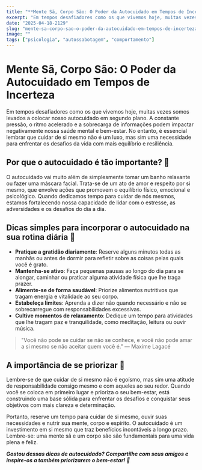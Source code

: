 ```yaml
---
title: "**Mente Sã, Corpo São: O Poder da Autocuidado em Tempos de Incerteza**"
excerpt: "Em tempos desafiadores como os que vivemos hoje, muitas vezes somos levados a colocar nosso autocuidado em segundo plano"
date: "2025-04-18-2129"
slug: "mente-sa-corpo-sao-o-poder-da-autocuidado-em-tempos-de-incerteza"
image: ""
tags: ["psicologia", "autossabotagem", "comportamento"]
---
```


# **Mente Sã, Corpo São: O Poder da Autocuidado em Tempos de Incerteza**

Em tempos desafiadores como os que vivemos hoje, muitas vezes somos levados a colocar nosso autocuidado em segundo plano. A constante pressão, o ritmo acelerado e a sobrecarga de informações podem impactar negativamente nossa saúde mental e bem-estar. No entanto, é essencial lembrar que cuidar de si mesmo não é um luxo, mas sim uma necessidade para enfrentar os desafios da vida com mais equilíbrio e resiliência.

## **Por que o autocuidado é tão importante? 🌿**

O autocuidado vai muito além de simplesmente tomar um banho relaxante ou fazer uma máscara facial. Trata-se de um ato de amor e respeito por si mesmo, que envolve ações que promovem o equilíbrio físico, emocional e psicológico. Quando dedicamos tempo para cuidar de nós mesmos, estamos fortalecendo nossa capacidade de lidar com o estresse, as adversidades e os desafios do dia a dia.

## **Dicas simples para incorporar o autocuidado na sua rotina diária 🌟**

- **Pratique a gratidão diariamente**: Reserve alguns minutos todas as manhãs ou antes de dormir para refletir sobre as coisas pelas quais você é grato.
- **Mantenha-se ativo**: Faça pequenas pausas ao longo do dia para se alongar, caminhar ou praticar alguma atividade física que lhe traga prazer.
- **Alimente-se de forma saudável**: Priorize alimentos nutritivos que tragam energia e vitalidade ao seu corpo.
- **Estabeleça limites**: Aprenda a dizer não quando necessário e não se sobrecarregue com responsabilidades excessivas.
- **Cultive momentos de relaxamento**: Dedique um tempo para atividades que lhe tragam paz e tranquilidade, como meditação, leitura ou ouvir música.

> "Você não pode se cuidar se não se conhece, e você não pode amar a si mesmo se não aceitar quem você é." — Maxime Lagacé

## **A importância de se priorizar 💪**

Lembre-se de que cuidar de si mesmo não é egoísmo, mas sim uma atitude de responsabilidade consigo mesmo e com aqueles ao seu redor. Quando você se coloca em primeiro lugar e prioriza o seu bem-estar, está construindo uma base sólida para enfrentar os desafios e conquistar seus objetivos com mais clareza e determinação.

Portanto, reserve um tempo para cuidar de si mesmo, ouvir suas necessidades e nutrir sua mente, corpo e espírito. O autocuidado é um investimento em si mesmo que traz benefícios incontáveis a longo prazo. Lembre-se: uma mente sã e um corpo são são fundamentais para uma vida plena e feliz.

***Gostou dessas dicas de autocuidado? Compartilhe com seus amigos e inspire-os a também priorizarem o bem-estar! 🌺***
